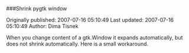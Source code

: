 ###Shrink pygtk window

Originally published: 2007-07-16 05:10:49
Last updated: 2007-07-16 05:10:49
Author: Dima Tisnek

When you change content of a gtk.Window it expands automatically, but does not shrink automatically. Here is a small workaround.